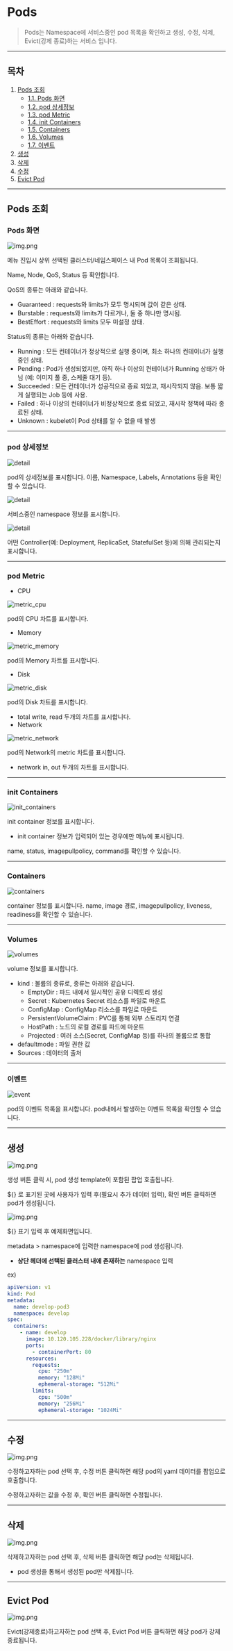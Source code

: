 # Pods

> Pods는 Namespace에 서비스중인 pod 목록을 확인하고 생성, 수정, 삭제, Evict(강제 종료)하는 서비스 입니다.

***

## **목차**

1. [Pods 조회](#pods-조회)
   - [1.1. Pods 화면](#pods-화면)
   - [1.2. pod 상세정보](#pod-상세정보)
   - [1.3. pod Metric](#pod-metric)
   - [1.4. init Containers](#init-containers)
   - [1.5. Containers](#containers)
   - [1.6. Volumes](#volumes)
   - [1.7. 이벤트](#이벤트)
2. [생성](#생성)
3. [삭제](#삭제)
4. [수정](#수정)
5. [Evict Pod](#evict-pod)

***

## Pods 조회

### Pods 화면

![img.png](./img/pods_list.png)

메뉴 진입시 상위 선택된 클러스터/네임스페이스 내 Pod 목록이 조회됩니다.

Name, Node, QoS, Status 등 확인합니다.

QoS의 종류는 아래와 같습니다.

* Guaranteed : requests와 limits가 모두 명시되며 값이 같은 상태.
* Burstable : requests와 limits가 다르거나, 둘 중 하나만 명시됨.
* BestEffort : requests와 limits 모두 미설정 상태.


Status의 종류는 아래와 같습니다.

* Running : 모든 컨테이너가 정상적으로 실행 중이며, 최소 하나의 컨테이너가 실행 중인 상태.
* Pending : Pod가 생성되었지만, 아직 하나 이상의 컨테이너가 Running 상태가 아님 (예: 이미지 풀 중, 스케줄 대기 등).
* Succeeded : 모든 컨테이너가 성공적으로 종료 되었고, 재시작되지 않음. 보통 짧게 실행되는 Job 등에 사용.
* Failed : 하나 이상의 컨테이너가 비정상적으로 종료 되었고, 재시작 정책에 따라 종료된 상태.
* Unknown : kubelet이 Pod 상태를 알 수 없을 때 발생

***

### pod 상세정보

![detail](./img/pods_pod_detail.png)

pod의 상세정보를 표시합니다.
이름, Namespace, Labels, Annotations 등을 확인할 수 있습니다.

![detail](./img/pods_pod_detail_namespace.png)

서비스중인 namespace 정보를 표시합니다.

![detail](./img/pods_pod_detail_controlledby.png)

어떤 Controller(예: Deployment, ReplicaSet, StatefulSet 등)에 의해 관리되는지 표시합니다.

***

### pod Metric

* CPU

![metric\_cpu](./img/pods_metric_cpu.png)

pod의 CPU 차트를 표시합니다.

* Memory

![metric\_memory](./img/pods_metric_memory.png)

pod의 Memory 차트를 표시합니다.

* Disk

![metric\_disk](./img/pods_metric_disk.png)

pod의 Disk 차트를 표시합니다.


* total write, read 두개의 차트를 표시합니다.
* Network

![metric\_network](./img/pods_metric_network.png)

pod의 Network의 metric 차트를 표시합니다.


* network in, out 두개의 차트를 표시합니다.

***

### init Containers

![init\_containers](./img/pods_init_containers.png)

init container 정보를 표시합니다.


* init container 정보가 입력되어 있는 경우에만 메뉴에 표시됩니다.


name, status, imagepullpolicy, command를 확인할 수 있습니다.

***

### Containers

![containers](./img/pods_containers.png)

container 정보를 표시합니다.
name, image 경로, imagepullpolicy, liveness, readiness를 확인할 수 있습니다.

***

### Volumes

![volumes](./img/pods_volumes.png)

volume 정보를 표시합니다.


* kind : 볼륨의 종류로, 종류는 아래와 같습니다.
  * EmptyDir : 파드 내에서 일시적인 공유 디렉토리 생성
  * Secret : Kubernetes Secret 리소스를 파일로 마운트
  * ConfigMap : ConfigMap 리소스를 파일로 마운트
  * PersistentVolumeClaim : PVC를 통해 외부 스토리지 연결
  * HostPath : 노드의 로컬 경로를 파드에 마운트
  * Projected : 여러 소스(Secret, ConfigMap 등)를 하나의 볼륨으로 통합
* defaultmode : 파일 권한 값
* Sources : 데이터의 출처

***

### 이벤트

![event](./img/pods_event.png)

pod의 이벤트 목록을 표시합니다.
pod내에서 발생하는 이벤트 목록을 확인할 수 있습니다.

***

## 생성

![img.png](./img/pods_create.png)

생성 버튼 클릭 시, pod 생성 template이 포함된 팝업 호출됩니다.

${} 로 표기된 곳에 사용자가 입력 후(필요시 추가 데이터 입력), 확인 버튼 클릭하면 pod가 생성됩니다.

![img.png](./img/pods_create_ex.png)

${} 표기 입력 후 예제화면입니다.

metadata > namespace에 입력한 namespace에 pod 생성됩니다.
* <strong>상단 헤더에 선택된 클러스터 내에 존재하는</strong> namespace 입력

ex)
```yaml
apiVersion: v1
kind: Pod
metadata:
  name: develop-pod3
  namespace: develop
spec:
  containers:
    - name: develop
      image: 10.120.105.228/docker/library/nginx
      ports:
        - containerPort: 80
      resources:
        requests:
          cpu: "250m"
          memory: "128Mi"
          ephemeral-storage: "512Mi"
        limits:
          cpu: "500m"
          memory: "256Mi"
          ephemeral-storage: "1024Mi"

```

***

## 수정

![img.png](./img/pods_modify.png)

수정하고자하는 pod 선택 후, 수정 버튼 클릭하면 해당 pod의 yaml 데이터를 팝업으로 호출합니다.

수정하고자하는 값을 수정 후, 확인 버튼 클릭하면 수정됩니다.

***

## 삭제

![img.png](./img/pods_delete.png)

삭제하고자하는 pod 선택 후, 삭제 버튼 클릭하면 해당 pod는 삭제됩니다.

* pod 생성을 통해서 생성된 pod만 삭제됩니다.

***


## Evict Pod

![img.png](./img/pods_evict.png)

Evict(강제종료)하고자하는 pod 선택 후, Evict Pod 버튼 클릭하면 해당 pod가 강제종료됩니다.
